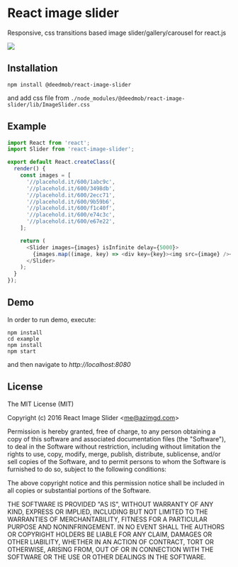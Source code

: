 # React image slider
Responsive, css transitions based image slider/gallery/carousel for react.js

![](https://github.com/azimgd/react-image-slider/blob/master/docs/slider.gif?raw=true)

## Installation

```
npm install @deedmob/react-image-slider
```

and add css file from `./node_modules/@deedmob/react-image-slider/lib/ImageSlider.css`

## Example

```javascript
import React from 'react';
import Slider from 'react-image-slider';

export default React.createClass({
  render() {
    const images = [
      '//placehold.it/600/1abc9c',
      '//placehold.it/600/3498db',
      '//placehold.it/600/2ecc71',
      '//placehold.it/600/9b59b6',
      '//placehold.it/600/f1c40f',
      '//placehold.it/600/e74c3c',
      '//placehold.it/600/e67e22',
    ];

    return (
      <Slider images={images} isInfinite delay={5000}>
        {images.map((image, key) => <div key={key}><img src={image} /></div>)}
      </Slider>
    );
  }
});
```

## Demo

In order to run demo, execute:
```
npm install
cd example
npm install
npm start
```
and then navigate to *http://localhost:8080*

## License

The MIT License (MIT)

Copyright (c) 2016 React Image Slider &lt;me@azimgd.com&gt;

Permission is hereby granted, free of charge, to any person obtaining a copy
of this software and associated documentation files (the "Software"), to deal
in the Software without restriction, including without limitation the rights
to use, copy, modify, merge, publish, distribute, sublicense, and/or sell
copies of the Software, and to permit persons to whom the Software is
furnished to do so, subject to the following conditions:

The above copyright notice and this permission notice shall be included in
all copies or substantial portions of the Software.

THE SOFTWARE IS PROVIDED "AS IS", WITHOUT WARRANTY OF ANY KIND, EXPRESS OR
IMPLIED, INCLUDING BUT NOT LIMITED TO THE WARRANTIES OF MERCHANTABILITY,
FITNESS FOR A PARTICULAR PURPOSE AND NONINFRINGEMENT. IN NO EVENT SHALL THE
AUTHORS OR COPYRIGHT HOLDERS BE LIABLE FOR ANY CLAIM, DAMAGES OR OTHER
LIABILITY, WHETHER IN AN ACTION OF CONTRACT, TORT OR OTHERWISE, ARISING FROM,
OUT OF OR IN CONNECTION WITH THE SOFTWARE OR THE USE OR OTHER DEALINGS IN
THE SOFTWARE.
